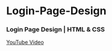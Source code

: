 # Login-Page-Design
### Login Page Design | HTML & CSS
[YouTube Video](https://youtu.be/rFFDiGNdPk8)
